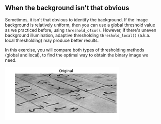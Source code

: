 ## When the background isn't that obvious

Sometimes, it isn't that obvious to identify the background. If the image background is relatively uniform, then you can use a global threshold value as we practiced before, using `threshold_otsu()`. However, if there's uneven background illumination, adaptive thresholding `threshold_local()` (a.k.a. local thresholding) may produce better results.

In this exercise, you will compare both types of thresholding methods (global and local), to find the optimal way to obtain the binary image we need.

![Page with text](../i/6.png)

<!-- Image loaded as `page_image`. -->
<!-- 
### Instructions

- Import the otsu threshold function, obtain the optimal global thresh value of the image, and apply global thresholding.

- Import the local threshold function, set block size to 35, obtain the local thresh value, and apply local thresholding. -->